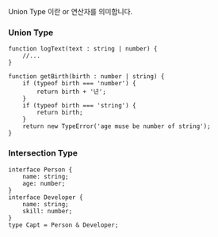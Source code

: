Union Type 이란 or 연산자를 의미합니다.


### Union Type

```
function logText(text : string | number) {
	//...
}
```

```
function getBirth(birth : number | string) {
	if (typeof birth === 'number') {
		return birth + '년';
	} 
	if (typeof birth === 'string') {
		return birth;
	}
	return new TypeError('age muse be number of string');
}
```

### Intersection Type

```
interface Person {
	name: string;
	age: number;
}
interface Developer {
	name: string;
	skill: number;
}
type Capt = Person & Developer;
```